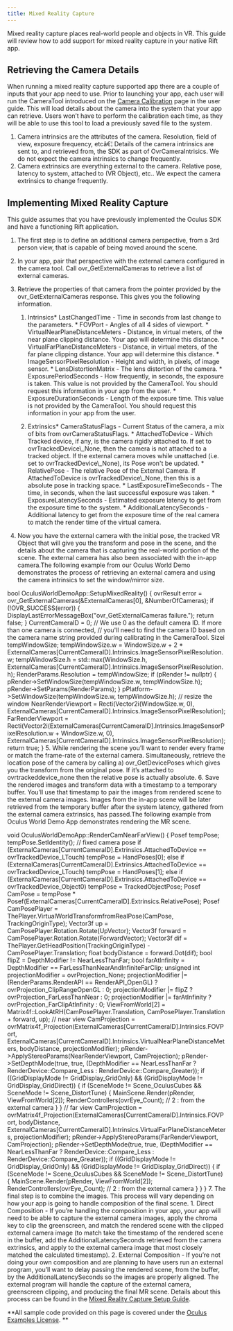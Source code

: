 ```yaml
---
title: Mixed Reality Capture
---
```


Mixed reality capture places real-world people and objects in VR. This guide will review how to add support for mixed reality capture in your native Rift app. 

## Retrieving the Camera Details

When running a mixed reality capture supported app there are a couple of inputs that your app need to use. Prior to launching your app, each user will run the CameraTool introduced on the [Camera Calibration](https://support.oculus.com/guides/rift/latest/concepts/mr-camera/) page in the user guide. This will load details about the camera into the system that your app can retrieve. Users won’t have to perform the calibration each time, as they will be able to use this tool to load a previously saved file to the system. 

1. Camera intrinsics are the attributes of the camera. Resolution, field of view, exposure frequency, etcâ€¦ Details of the camera intrinsics are sent to, and retrieved from, the SDK as part of OvrCameraIntrisics. We do not expect the camera intrinsics to change frequently.
2. Camera extrinsics are everything external to the camera. Relative pose, latency to system, attached to (VR Object), etc.. We expect the camera extrinsics to change frequently.


## Implementing Mixed Reality Capture

This guide assumes that you have previously implemented the Oculus SDK and have a functioning Rift application.

1. The first step is to define an additional camera perspective, from a 3rd person view, that is capable of being moved around the scene.
2. In your app, pair that perspective with the external camera configured in the camera tool. Call ovr\_GetExternalCameras to retrieve a list of external cameras. 
3. Retrieve the properties of that camera from the pointer provided by the ovr\_GetExternalCameras response. This gives you the following information.
	1. Intrinsics* LastChangedTime - Time in seconds from last change to the parameters. * FOVPort - Angles of all 4 sides of viewport. * VirtualNearPlaneDistanceMeters - Distance, in virtual meters, of the near plane clipping distance. Your app will determine this distance. * VirtualFarPlaneDistanceMeters - Distance, in virtual meters, of the far plane clipping distance. Your app will determine this distance. * ImageSensorPixelResolution - Height and width, in pixels, of image sensor. * LensDistortionMatrix - The lens distortion of the camera. * ExposurePeriodSeconds - How frequently, in seconds, the exposure is taken. This value is not provided by the CameraTool. You should request this information in your app from the user. * ExposureDurationSeconds - Length of the exposure time. This value is not provided by the CameraTool. You should request this information in your app from the user. 
	
	
	2. Extrinsics* CameraStatusFlags - Current Status of the camera, a mix of bits from ovrCameraStatusFlags. * AttachedToDevice - Which Tracked device, if any, is the camera rigidly attached to. If set to ovrTrackedDevice\\_None, then the camera is not attached to a tracked object. If the external camera moves while unattached (i.e. set to ovrTrackedDevice\\_None), its Pose won't be updated. * RelativePose - The relative Pose of the External Camera. If AttachedToDevice is ovrTrackedDevice\\_None, then this is a absolute pose in tracking space. * LastExposureTimeSeconds - The time, in seconds, when the last successful exposure was taken. * ExposureLatencySeconds - Estimated exposure latency to get from the exposure time to the system. * AdditionalLatencySeconds - Additional latency to get from the exposure time of the real camera to match the render time of the virtual camera. 
	
	
	
4. Now you have the external camera with the initial pose, the tracked VR Object that will give you the transform and pose in the scene, and the details about the camera that is capturing the real-world portion of the scene. The external camera has also been associated with the in-app camera.The following example from our Oculus World Demo demonstrates the process of retrieving an external camera and using the camera intrinsics to set the window/mirror size.

bool OculusWorldDemoApp::SetupMixedReality() { ovrResult error = ovr\_GetExternalCameras(&amp;ExternalCameras[0], &amp;NumberOfCameras); if (!OVR\_SUCCESS(error)) { DisplayLastErrorMessageBox("ovr\_GetExternalCameras failure."); return false; } CurrentCameraID = 0; // We use 0 as the default camera ID. If more than one camera is connected, // you'll need to find the camera ID based on the camera name string provided during calibrating in the CameraTool. Sizei tempWindowSize; tempWindowSize.w = WindowSize.w + 2 * ExternalCameras[CurrentCameraID].Intrinsics.ImageSensorPixelResolution.w; tempWindowSize.h = std::max(WindowSize.h, ExternalCameras[CurrentCameraID].Intrinsics.ImageSensorPixelResolution.h); RenderParams.Resolution = tempWindowSize; if (pRender != nullptr) { pRender-&gt;SetWindowSize(tempWindowSize.w, tempWindowSize.h); pRender-&gt;SetParams(RenderParams); } pPlatform-&gt;SetWindowSize(tempWindowSize.w, tempWindowSize.h); // resize the window NearRenderViewport = Recti(Vector2i(WindowSize.w, 0), ExternalCameras[CurrentCameraID].Intrinsics.ImageSensorPixelResolution); FarRenderViewport = Recti(Vector2i(ExternalCameras[CurrentCameraID].Intrinsics.ImageSensorPixelResolution.w + WindowSize.w, 0), ExternalCameras[CurrentCameraID].Intrinsics.ImageSensorPixelResolution); return true; }
5. While rendering the scene you’ll want to render every frame or match the frame-rate of the external camera. Simultaneously, retrieve the location pose of the camera by calling a) ovr\_GetDevicePoses which gives you the transform from the original pose. If it’s attached to ovrtrackeddevice\_none then the relative pose is actually absolute.
6. Save the rendered images and transform data with a timestamp to a temporary buffer. You’ll use that timestamp to pair the images from rendered scene to the external camera images. Images from the in-app scene will be later retrieved from the temporary buffer after the system latency, gathered from the external camera extrinsics, has passed.The following example from Oculus World Demo App demonstrates rendering the MR scene.

void OculusWorldDemoApp::RenderCamNearFarView() { Posef tempPose; tempPose.SetIdentity(); // fixed camera pose if (ExternalCameras[CurrentCameraID].Extrinsics.AttachedToDevice == ovrTrackedDevice\_LTouch) tempPose = HandPoses[0]; else if (ExternalCameras[CurrentCameraID].Extrinsics.AttachedToDevice == ovrTrackedDevice\_LTouch) tempPose = HandPoses[1]; else if (ExternalCameras[CurrentCameraID].Extrinsics.AttachedToDevice == ovrTrackedDevice\_Object0) tempPose = TrackedObjectPose; Posef CamPose = tempPose * Posef(ExternalCameras[CurrentCameraID].Extrinsics.RelativePose); Posef CamPosePlayer = ThePlayer.VirtualWorldTransformfromRealPose(CamPose, TrackingOriginType); Vector3f up = CamPosePlayer.Rotation.Rotate(UpVector); Vector3f forward = CamPosePlayer.Rotation.Rotate(ForwardVector); Vector3f dif = ThePlayer.GetHeadPosition(TrackingOriginType) - CamPosePlayer.Translation; float bodyDistance = forward.Dot(dif); bool flipZ = DepthModifier != NearLessThanFar; bool farAtInfinity = DepthModifier == FarLessThanNearAndInfiniteFarClip; unsigned int projectionModifier = ovrProjection\_None; projectionModifier |= (RenderParams.RenderAPI == RenderAPI\_OpenGL) ? ovrProjection\_ClipRangeOpenGL : 0; projectionModifier |= flipZ ? ovrProjection\_FarLessThanNear : 0; projectionModifier |= farAtInfinity ? ovrProjection\_FarClipAtInfinity : 0; ViewFromWorld[2] = Matrix4f::LookAtRH(CamPosePlayer.Translation, CamPosePlayer.Translation + forward, up); // near view CamProjection = ovrMatrix4f\_Projection(ExternalCameras[CurrentCameraID].Intrinsics.FOVPort, ExternalCameras[CurrentCameraID].Intrinsics.VirtualNearPlaneDistanceMeters, bodyDistance, projectionModifier); pRender-&gt;ApplyStereoParams(NearRenderViewport, CamProjection); pRender-&gt;SetDepthMode(true, true, (DepthModifier == NearLessThanFar ? RenderDevice::Compare\_Less : RenderDevice::Compare\_Greater)); if ((GridDisplayMode != GridDisplay\_GridOnly) &amp;&amp; (GridDisplayMode != GridDisplay\_GridDirect)) { if (SceneMode != Scene\_OculusCubes &amp;&amp; SceneMode != Scene\_DistortTune) { MainScene.Render(pRender, ViewFromWorld[2]); RenderControllers(ovrEye\_Count); // 2 : from the external camera } } // far view CamProjection = ovrMatrix4f\_Projection(ExternalCameras[CurrentCameraID].Intrinsics.FOVPort, bodyDistance, ExternalCameras[CurrentCameraID].Intrinsics.VirtualFarPlaneDistanceMeters, projectionModifier); pRender-&gt;ApplyStereoParams(FarRenderViewport, CamProjection); pRender-&gt;SetDepthMode(true, true, (DepthModifier == NearLessThanFar ? RenderDevice::Compare\_Less : RenderDevice::Compare\_Greater)); if ((GridDisplayMode != GridDisplay\_GridOnly) &amp;&amp; (GridDisplayMode != GridDisplay\_GridDirect)) { if (SceneMode != Scene\_OculusCubes &amp;&amp; SceneMode != Scene\_DistortTune) { MainScene.Render(pRender, ViewFromWorld[2]); RenderControllers(ovrEye\_Count); // 2 : from the external camera } } }
7. The final step is to combine the images. This process will vary depending on how your app is going to handle composition of the final scene.
	1. Direct Composition - If you’re handling the composition in your app, your app will need to be able to capture the external camera images, apply the chroma key to clip the greenscreen, and match the rendered scene with the clipped external camera image (to match take the timestamp of the rendered scene in the buffer, add the AdditionalLatencySeconds retrieved from the camera extrinsics, and apply to the external camera image that most closely matched the calculated timestamp).
	2. External Composition - If you’re not doing your own composition and are planning to have users run an external program, you’ll want to delay passing the rendered scene, from the buffer, by the AdditionalLatencySeconds so the images are properly aligned. The external program will handle the capture of the external camera, greenscreen clipping, and producing the final MR scene. Details about this process can be found in the [Mixed Reality Capture Setup Guide](https://support.oculus.com/guides/rift/latest/concepts/mr-intro/). 
	


**All sample code provided on this page is covered under the [Oculus Examples License](/licenses/examples-license-1.0). **
